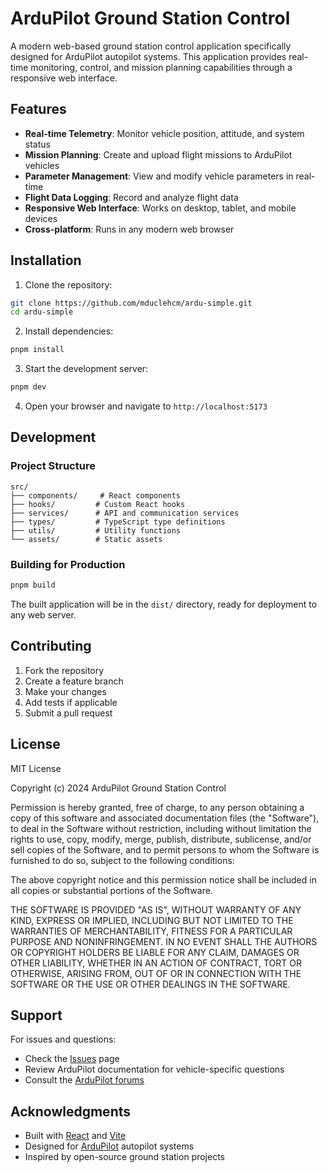 # ArduPilot Ground Station Control

A modern web-based ground station control application specifically designed for ArduPilot autopilot systems. This application provides real-time monitoring, control, and mission planning capabilities through a responsive web interface.

## Features

- **Real-time Telemetry**: Monitor vehicle position, attitude, and system status
- **Mission Planning**: Create and upload flight missions to ArduPilot vehicles
- **Parameter Management**: View and modify vehicle parameters in real-time
- **Flight Data Logging**: Record and analyze flight data
- **Responsive Web Interface**: Works on desktop, tablet, and mobile devices
- **Cross-platform**: Runs in any modern web browser

## Installation

1. Clone the repository:
```bash
git clone https://github.com/mduclehcm/ardu-simple.git
cd ardu-simple
```

2. Install dependencies:
```bash
pnpm install
```

3. Start the development server:
```bash
pnpm dev
```

4. Open your browser and navigate to `http://localhost:5173`

## Development

### Project Structure

```
src/
├── components/     # React components
├── hooks/         # Custom React hooks
├── services/      # API and communication services
├── types/         # TypeScript type definitions
├── utils/         # Utility functions
└── assets/        # Static assets
```

### Building for Production

```bash
pnpm build
```

The built application will be in the `dist/` directory, ready for deployment to any web server.

## Contributing

1. Fork the repository
2. Create a feature branch
3. Make your changes
4. Add tests if applicable
5. Submit a pull request

## License

MIT License

Copyright (c) 2024 ArduPilot Ground Station Control

Permission is hereby granted, free of charge, to any person obtaining a copy
of this software and associated documentation files (the "Software"), to deal
in the Software without restriction, including without limitation the rights
to use, copy, modify, merge, publish, distribute, sublicense, and/or sell
copies of the Software, and to permit persons to whom the Software is
furnished to do so, subject to the following conditions:

The above copyright notice and this permission notice shall be included in all
copies or substantial portions of the Software.

THE SOFTWARE IS PROVIDED "AS IS", WITHOUT WARRANTY OF ANY KIND, EXPRESS OR
IMPLIED, INCLUDING BUT NOT LIMITED TO THE WARRANTIES OF MERCHANTABILITY,
FITNESS FOR A PARTICULAR PURPOSE AND NONINFRINGEMENT. IN NO EVENT SHALL THE
AUTHORS OR COPYRIGHT HOLDERS BE LIABLE FOR ANY CLAIM, DAMAGES OR OTHER
LIABILITY, WHETHER IN AN ACTION OF CONTRACT, TORT OR OTHERWISE, ARISING FROM,
OUT OF OR IN CONNECTION WITH THE SOFTWARE OR THE USE OR OTHER DEALINGS IN THE
SOFTWARE.

## Support

For issues and questions:
- Check the [Issues](https://github.com/mduclehcm/ardu-simple/issues) page
- Review ArduPilot documentation for vehicle-specific questions
- Consult the [ArduPilot forums](https://discuss.ardupilot.org/)

## Acknowledgments

- Built with [React](https://reactjs.org/) and [Vite](https://vitejs.dev/)
- Designed for [ArduPilot](https://ardupilot.org/) autopilot systems
- Inspired by open-source ground station projects
